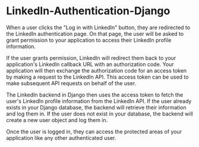 # LinkedIn-Authentication-Django

When a user clicks the "Log in with LinkedIn" button, they are redirected to the LinkedIn authentication page. On that page, the user will be asked to grant permission to your application to access their LinkedIn profile information.

If the user grants permission, LinkedIn will redirect them back to your application's LinkedIn callback URL with an authorization code. Your application will then exchange the authorization code for an access token by making a request to the LinkedIn API. This access token can be used to make subsequent API requests on behalf of the user.

The LinkedIn backend in Django then uses the access token to fetch the user's LinkedIn profile information from the LinkedIn API. If the user already exists in your Django database, the backend will retrieve their information and log them in. If the user does not exist in your database, the backend will create a new user object and log them in.

Once the user is logged in, they can access the protected areas of your application like any other authenticated user.
